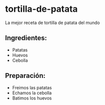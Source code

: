 # tortilla-de-patata
La mejor receta de tortilla de patata del mundo

## Ingredientes:
- Patatas
- Huevos
- Cebolla

## Preparación:
- Freimos las patatas
- Echamos la cebolla
- Batimos los huevos
